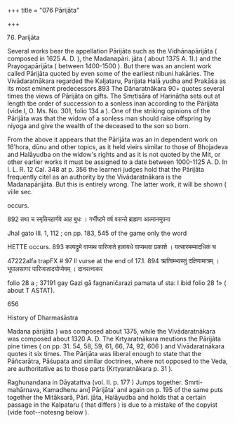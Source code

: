 +++
title = "076 Pārijāta"

+++

76. Parijāta 

Several works bear the appellation Pārijāta such as the Vidhānapārijāta ( composed in 1625 A. D. ), the Madanapāri. jāta ( about 1375 A. 1).) and the Prayogapārijāta ( between 1400-1500 ). But there was an ancient work called Pārijāta quoted by even some of the earliest nibuni hakāries. The Vivādaratnākara regarded the Kaljataru, Parijata Halā yudha and Prakāśa as its most eminent predecessors.893 The Dānaratnākara 90+ quotes several times the views of Pārijāta on gifts. The Smṛtisāra of Harinātha sets out at length tbe order of succession to a sonless inan according to the Pārijāta (vide I, O. Ms. No. 301, folio 134 a ). One of the striking opinions of the Pārijāta was that the widow of a sonless man should raise offspring by niyoga and give the wealth of the deceased to the son so born. 

From the above it appears that the Pārijāta was an in dependent work on 16'hora, dūnu and other topics, as it held vieirs similar to those of Bhojadeva and Halāyudba on the widow's rights and as it is not quoted by the Mit, or other earlier works it must be assigned to a date between 1000-1125 A. D. In I. L. R. 12 Cal. 348 at p. 356 the learneri judges hold that the Pārijāta frequently citel as an authority by the Vivādaratnākara is the Madanapārijāta. But this is entirely wrong. The latter work, it will be shown ( viile sec. 

occurs. 

892 तथा च स्मृतिमहार्णवे आह बुधः । गर्भीष्टमे वर्ष वसन्ते ब्राह्मण आत्मानमुपना 

Jhal gato III. 1, 112 ; on pp. 183, 545 of the game only the word 

HETTE occurs. 893 कल्पद्रुमे वाप्यथ पारिजाते हलायधे वाप्यथवा प्रकाशे । यत्सारमम्मादधिकं च 

47222alfa trapFX \# 97 ll vurse at the end of 17.1. 894 ऋत्विम्भ्यस्तुं दक्षिणामात्रम् । भूपालसागर पारिजातादयोप्येवम् । दानरत्नाकर 

folio 28 a ; 37191 gay Gazi gā fagnaničarazi pamata uf sta: l ibid folio 28 1» ( about T ASTAT). 

656 

History of Dharmaśāstra 

Madana pārijāta ) was composed about 1375, while the Vivādaratnākara was composed about 1320 A. D. The Krtyaratnākara meutions the Pārijāta pine times ( on pp. 31. 54, 58, 59, 61, 66, 74, 92, 606 ) and Vivādaratnākara quotes it six times. The Pārijāta was liberal enough to state that the Pāñcarātra, Pāśupata and similar doctrines, where not opposed to the Veda, are authoritative as to those parts (Krtyaratnākara p. 31 ). 

Raghunandana in Dāyatattva (vol. II. p. 177 ) Jumps together. Smrti-mahārnava, Kamadhenu anı] Pārijāta' anıl again on p. 195 of the same puts together the Mitāksarā, Pāri. jāta, Halāyudba and holds that a certain passage in the Kalpataru ( that differs ) is due to a mistake of the copyist (vide foot--notesng below ). 
